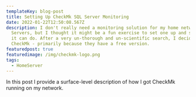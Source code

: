 ```yaml
---
templateKey: blog-post
title: Setting Up CheckMk SQL Server Monitoring
date: 2022-01-22T12:50:08.567Z
description: I don't really need a monitoring solution for my home network SQL
  Servers, but I thought it might be a fun exercise to set one up and see what
  it can do. After a very un-thorough and un-scientific search, I decided to use
  CheckMk - primarily because they have a free version.
featuredpost: true
featuredimage: /img/checkmk-logo.png
tags:
  - HomeServer
---
```

In this post I provide a surface-level description of how I got CheckMk running on my network.